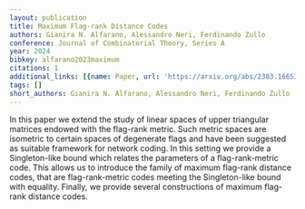 ```yaml
---
layout: publication
title: Maximum Flag-rank Distance Codes
authors: Gianira N. Alfarano, Alessandro Neri, Ferdinando Zullo
conference: Journal of Combinatorial Theory, Series A
year: 2024
bibkey: alfarano2023maximum
citations: 1
additional_links: [{name: Paper, url: 'https://arxiv.org/abs/2303.16653'}]
tags: []
short_authors: Gianira N. Alfarano, Alessandro Neri, Ferdinando Zullo
---
```

In this paper we extend the study of linear spaces of upper triangular
matrices endowed with the flag-rank metric. Such metric spaces are isometric to
certain spaces of degenerate flags and have been suggested as suitable
framework for network coding. In this setting we provide a Singleton-like bound
which relates the parameters of a flag-rank-metric code. This allows us to
introduce the family of maximum flag-rank distance codes, that are
flag-rank-metric codes meeting the Singleton-like bound with equality. Finally,
we provide several constructions of maximum flag-rank distance codes.
